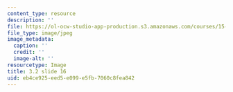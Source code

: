 ```yaml
---
content_type: resource
description: ''
file: https://ol-ocw-studio-app-production.s3.amazonaws.com/courses/15-s21-nuts-and-bolts-of-business-plans-january-iap-2014/eb4ce925eed5e099e5fb7060c8fea842_Slide16.JPG
file_type: image/jpeg
image_metadata:
  caption: ''
  credit: ''
  image-alt: ''
resourcetype: Image
title: 3.2 slide 16
uid: eb4ce925-eed5-e099-e5fb-7060c8fea842
---
```

